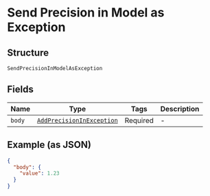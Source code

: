 
# Send Precision in Model as Exception

## Structure

`SendPrecisionInModelAsException`

## Fields

| Name | Type | Tags | Description |
|  --- | --- | --- | --- |
| `body` | [`AddPrecisionInException`](/doc/models/add-precision-in-exception.md) | Required | - |

## Example (as JSON)

```json
{
  "body": {
    "value": 1.23
  }
}
```

